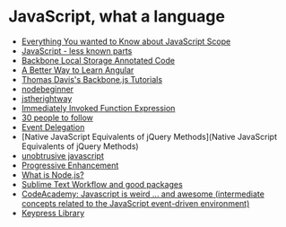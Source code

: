 JavaScript, what a language
==========
+ [Everything You wanted to Know about JavaScript Scope](http://toddmotto.com/everything-you-wanted-to-know-about-javascript-scope/)
+ [JavaScript - less known parts](http://michalbe.blogspot.com/2013/03/javascript-less-known-parts-bitwise.html)
+ [Backbone Local Storage Annotated Code](http://backbonejs.org/docs/backbone-localstorage.html)
+ [A Better Way to Learn Angular](https://thinkster.io/angulartutorial/a-better-way-to-learn-angularjs/)
+ [Thomas Davis's Backbone.js Tutorials](https://backbonetutorials.com/)
+ [nodebeginner](http://www.nodebeginner.org/)
+ [jstherightway](http://jstherightway.org/)
+ [Immediately Invoked Function Expression](http://benalman.com/news/2010/11/immediately-invoked-function-expression/)
+ [30 people to follow](http://code.tutsplus.com/articles/30-developers-you-must-subscribe-to-as-a-javascript-junkie--net-18151)
+ [Event Delegation](http://davidwalsh.name/event-delegate)
+ [Native JavaScript Equivalents of jQuery Methods](Native JavaScript Equivalents of jQuery Methods)
+ [unobtrusive javascript](http://onlinetools.org/articles/unobtrusivejavascript/)
+ [Progressive Enhancement](http://alistapart.com/article/progressiveenhancementwithjavascript)
+ [What is Node.js?](https://www.youtube.com/watch?v=pU9Q6oiQNd0)
+ [Sublime Text Workflow and good packages](https://www.youtube.com/watch?v=BJ9sWCPXWQA)
+ [CodeAcademy: Javascript is weird ... and awesome (intermediate concepts related to the JavaScript event-driven environment)](https://www.youtube.com/watch?v=JEq7Ehw-qk8&index=1&list=PLoYCgNOIyGABI011EYc-avPOsk1YsMUe_)
+ [Keypress Library](http://dmauro.github.io/Keypress/)
